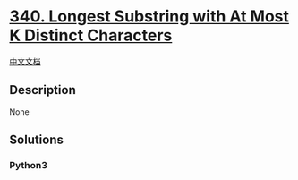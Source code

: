 # [340. Longest Substring with At Most K Distinct Characters](https://leetcode.com/problems/longest-substring-with-at-most-k-distinct-characters)

[中文文档](/leetcode/0300-0399/0340.Longest%20Substring%20with%20At%20Most%20K%20Distinct%20Characters/README.md)

## Description

None

## Solutions

<!-- tabs:start -->

### **Python3**

```python

```

<!-- tabs:end -->

